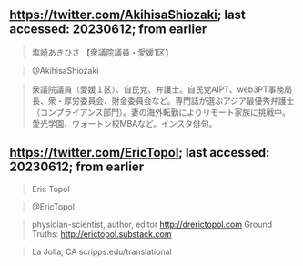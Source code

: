 ## https://twitter.com/AkihisaShiozaki; last accessed: 20230612; from earlier

> 塩崎あきひさ 【衆議院議員・愛媛1区】

> @AkihisaShiozaki

> 衆議院議員（愛媛１区）、自民党、弁護士。自民党AIPT、web3PT事務局長、衆・厚労委員会、財金委員会など。専門誌が選ぶアジア最優秀弁護士（コンプライアンス部門）。妻の海外転勤によりリモート家族に挑戦中。愛光学園、ウォートン校MBAなど。インスタ俳句。


## https://twitter.com/EricTopol; last accessed: 20230612; from earlier

> Eric Topol

> @EricTopol

> physician-scientist, author, editor http://drerictopol.com Ground Truths: http://erictopol.substack.com

> La Jolla, CA  scripps.edu/translational
